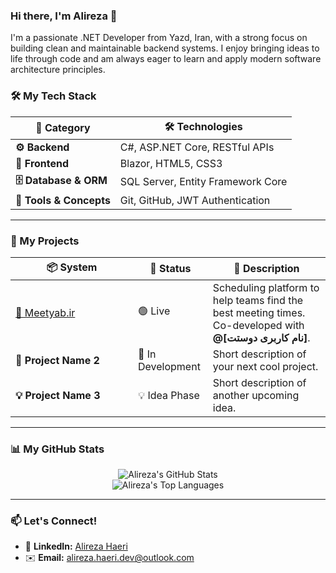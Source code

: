 ### Hi there, I'm Alireza 👋

I'm a passionate .NET Developer from Yazd, Iran, with a strong focus on building clean and maintainable backend systems. I enjoy bringing ideas to life through code and am always eager to learn and apply modern software architecture principles.
### 🛠️ My Tech Stack
<table>
  <thead>
    <tr>
      <th>🧩 Category</th>
      <th>🛠️ Technologies</th>
    </tr>
  </thead>
  <tbody>
    <tr>
      <td><strong>⚙️ Backend</strong></td>
      <td>C#, ASP.NET Core, RESTful APIs</td>
    </tr>
    <tr>
      <td><strong>🎨 Frontend</strong></td>
      <td>Blazor, HTML5, CSS3</td>
    </tr>
    <tr>
      <td><strong>🗄️ Database & ORM</strong></td>
      <td>SQL Server, Entity Framework Core</td>
    </tr>
    <tr>
      <td><strong>🧠 Tools & Concepts</strong></td>
      <td>Git, GitHub, JWT Authentication</td>
    </tr>
  </tbody>
</table>

---

### 🚀 My Projects
<table>
  <thead>
    <tr>
      <th>📦 System</th>
      <th>📍 Status</th>
      <th>📝 Description</th>
    </tr>
  </thead>
  <tbody>
    <tr>
      <td width="180px"><a href="https://meetyab.ir" target="_blank">🤝 Meetyab.ir</a></td>
      <td>🟢 Live</td>
      <td>Scheduling platform to help teams find the best meeting times. Co-developed with <strong>@[نام کاربری دوستت]</strong>.</td>
    </tr>
    <tr>
      <td><strong>🚧 Project Name 2</strong></td>
      <td>🚧 In Development</td>
      <td>Short description of your next cool project.</td>
    </tr>
    <tr>
      <td><strong>💡 Project Name 3</strong></td>
      <td>💡 Idea Phase</td>
      <td>Short description of another upcoming idea.</td>
    </tr>
  </tbody>
</table>

---

### 📊 My GitHub Stats

<p align="center">
  <img src="https://github-readme-stats.vercel.app/api?username=alireza-haeri&show_icons=true&theme=default&include_all_commits=true&count_private=true" alt="Alireza's GitHub Stats"/>
  <br/>
  <img src="https://github-readme-stats.vercel.app/api/top-langs/?username=alireza-haeri&layout=compact&langs_count=8&theme=default" alt="Alireza's Top Languages"/>
</p>

---

### 📫 Let's Connect!

- 🔗 **LinkedIn:** [Alireza Haeri](https://www.linkedin.com/in/alireza-haeri-dev)
- ✉️ **Email:** alireza.haeri.dev@outlook.com
